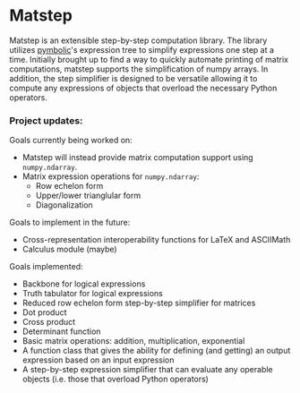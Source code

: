 # Matstep

Matstep is an extensible step-by-step computation library. The library utilizes [pymbolic](https://github.com/inducer/pymbolic)'s expression tree to simplify expressions one step at a time. Initially brought up to find a way to quickly automate printing of matrix computations, matstep supports the simplification of numpy arrays. In addition, the step simplifier is designed to be versatile allowing it to compute any expressions of objects that overload the necessary Python operators.

### Project updates:

Goals currently being worked on:
- Matstep will instead provide matrix computation support using `numpy.ndarray`.
- Matrix expression operations for `numpy.ndarray`:
    - Row echelon form
    - Upper/lower trianglular form
    - Diagonalization
  
Goals to implement in the future:
- Cross-representation interoperability functions for LaTeX and ASCIIMath
- Calculus module (maybe)

Goals implemented:
- Backbone for logical expressions
- Truth tabulator for logical expressions
- Reduced row echelon form step-by-step simplifier for matrices
- Dot product
- Cross product
- Determinant function
- Basic matrix operations: addition, multiplication, exponential
- A function class that gives the ability for defining (and getting) an output expression based on an input expression
- A step-by-step expression simplifier that can evaluate any operable objects (i.e. those that overload Python operators)
